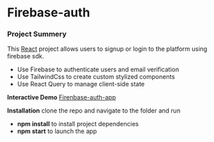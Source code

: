 # Firebase-auth
### Project Summery
This [React](https://reactjs.org/) project allows users to signup or login to the platform using firebase sdk.
- Use Firebase to authenticate users and email verification
- Use TailwindCss to create custom stylized components
- Use React Query to manage client-side state

**Interactive Demo**
[Firenbase-auth-app](https://fir-auth-app-e0044.web.app/)

**Installation**
clone the repo and navigate to the folder and run
- **npm install** to install project dependencies
- **npm start** to launch the app
